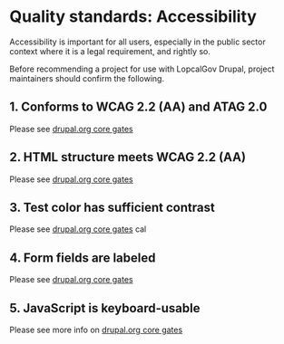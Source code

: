 # Quality standards: Accessibility

Accessibility is important for all users, especially in the public sector
context where it is a legal requirement, and rightly so.

Before recommending a project for use with LopcalGov Drupal, project maintainers
should confirm the following.

## 1. Conforms to WCAG 2.2 (AA) and ATAG 2.0

Please see [drupal.org core gates](https://www.drupal.org/about/core/policies/core-change-policies/core-gates/accessibility#s-conforms-to-wcag-21-and-atag-20)

## 2. HTML structure meets WCAG 2.2 (AA)

Please see [drupal.org core gates](https://www.drupal.org/about/core/policies/core-change-policies/core-gates/accessibility#s-conforms-to-wcag-21-and-atag-20)

## 3. Test color has sufficient contrast

Please see [drupal.org core gates](https://www.drupal.org/about/core/policies/core-change-policies/core-gates/accessibility#s-conforms-to-wcag-21-and-atag-20)
cal

## 4. Form fields are labeled

Please see [drupal.org core gates](https://www.drupal.org/about/core/policies/core-change-policies/core-gates/accessibility#s-conforms-to-wcag-21-and-atag-20)

## 5. JavaScript is keyboard-usable

Please see more info on [drupal.org core gates](https://www.drupal.org/about/core/policies/core-change-policies/core-gates/accessibility#s-conforms-to-wcag-21-and-atag-20)
